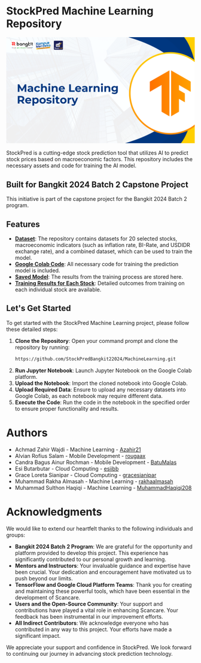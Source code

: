 # StockPred Machine Learning Repository

<img src="https://raw.githubusercontent.com/StockPredBangkit22024/asset/main/MachineLearning%20Cover.png" alt="Machine Learning Cover" width="800">

StockPred is a cutting-edge stock prediction tool that utilizes AI to predict stock prices based on macroeconomic factors. This repository includes the necessary assets and code for training the AI model.

## Built for Bangkit 2024 Batch 2 Capstone Project
This initiative is part of the capstone project for the Bangkit 2024 Batch 2 program.

## Features
- **[Dataset](Dataset)**: The repository contains datasets for 20 selected stocks, macroeconomic indicators (such as inflation rate, BI-Rate, and USDIDR exchange rate), and a combined dataset, which can be used to train the model.
- **[Google Colab Code](Google%20Colab%20Code)**: All necessary code for training the prediction model is included.
- **[Saved Model](Saved%20Model)**: The results from the training process are stored here.
- **[Training Results for Each Stock](Training%20Results%20for%20Each%20Stock)**: Detailed outcomes from training on each individual stock are available.

## Let's Get Started

To get started with the StockPred Machine Learning project, please follow these detailed steps:

1. **Clone the Repository**: Open your command prompt and clone the repository by running:
   ```sh
   https://github.com/StockPredBangkit22024/MachineLearning.git
   ```
2. **Run Jupyter Notebook**: Launch Jupyter Notebook on the Google Colab platform.
3. **Upload the Notebook**: Import the cloned notebook into Google Colab.
4. **Upload Required Data**: Ensure to upload any necessary datasets into Google Colab, as each notebook may require different data.
5. **Execute the Code**: Run the code in the notebook in the specified order to ensure proper functionality and results.

# Authors

- Achmad Zahir Wajdi - Machine Learning - [Azahir21](https://github.com/Azahir21)
- Alvian Rofius Salam - Mobile Development - [rougaax](https://github.com/rougaax)
- Candra Bagus Ainur Rochman - Mobile Development - [BatuMalas](https://github.com/BatuMalas)
- Esi Butarbutar - Cloud Computing - [esiibb](https://github.com/esiibb)
- Grace Loreta Sianipar - Cloud Computing - [gracesianipar](https://github.com/gracesianipar)
- Muhammad Rakha Almasah - Machine Learning - [rakhaalmasah](https://github.com/rakhaalmasah)
- Muhammad Sulthon Haqiqi - Machine Learning - [MuhammadHaqiqi208](https://github.com/MuhammadHaqiqi208)

# Acknowledgments

We would like to extend our heartfelt thanks to the following individuals and groups:

- **Bangkit 2024 Batch 2 Program**: We are grateful for the opportunity and platform provided to develop this project. This experience has significantly contributed to our personal growth and learning.
- **Mentors and Instructors**: Your invaluable guidance and expertise have been crucial. Your dedication and encouragement have motivated us to push beyond our limits.
- **TensorFlow and Google Cloud Platform Teams**: Thank you for creating and maintaining these powerful tools, which have been essential in the development of Scancare.
- **Users and the Open-Source Community**: Your support and contributions have played a vital role in enhancing Scancare. Your feedback has been instrumental in our improvement efforts.
- **All Indirect Contributors**: We acknowledge everyone who has contributed in any way to this project. Your efforts have made a significant impact.

We appreciate your support and confidence in StockPred. We look forward to continuing our journey in advancing stock prediction technology.
